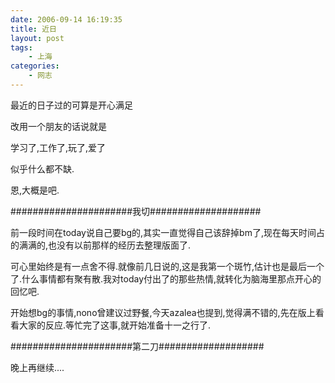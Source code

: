 ```yaml
---
date: 2006-09-14 16:19:35
title: 近日
layout: post
tags:
    - 上海
categories:
    - 网志
---
```

最近的日子过的可算是开心满足

改用一个朋友的话说就是

学习了,工作了,玩了,爱了

似乎什么都不缺.

恩,大概是吧.

######################我切####################

前一段时间在today说自己要bg的,其实一直觉得自己该辞掉bm了,现在每天时间占的满满的,也没有以前那样的经历去整理版面了.

可心里始终是有一点舍不得.就像前几日说的,这是我第一个斑竹,估计也是最后一个了.什么事情都有聚有散.我对today付出了的那些热情,就转化为脑海里那点开心的回忆吧.


开始想bg的事情,nono曾建议过野餐,今天azalea也提到,觉得满不错的,先在版上看看大家的反应.等忙完了这事,就开始准备十一之行了.

######################第二刀###################

晚上再继续....
